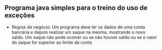 ## Programa java simples para o treino do uso de exceções

- Regras de negócio:
Um programa deve ler os dados de uma conta bancária e depois realizar um saque na mesma, mostrando o novo saldo. Um saque não pode ocorrer ou se não houver saldo ou se o valor do saque for superior ao limite da conta

